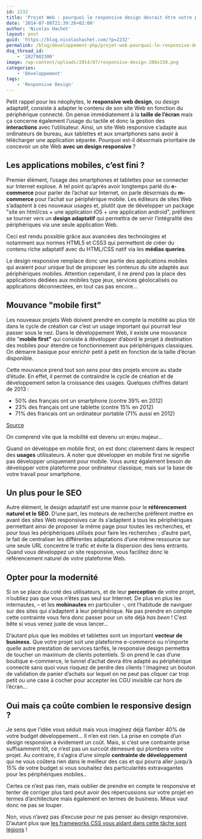 ```yaml
---
id: 2232
title: 'Projet Web : pourquoi le responsive design devrait être votre priorité ?'
date: '2014-07-08T21:39:26+02:00'
author: 'Nicolas Hachet'
layout: post
guid: 'https://blog.nicolashachet.com/?p=2232'
permalink: /blog/developpement-php/projet-web-pourquoi-le-responsive-design-devrait-etre-votre-priorite/
dsq_thread_id:
    - '2827902300'
image: /wp-content/uploads/2014/07/responsive-design-200x150.png
categories:
    - 'Développement'
tags:
    - 'Responsive Design'
---
```


Petit rappel pour les néophytes, le **responsive web design**, ou design adaptatif, consiste à adapter le contenu de son site Web en fonction du périphérique connecté. On pense immédiatement à la **taille de l’écran** mais ça concerne également l’usage du tactile et donc la gestion des **interactions** avec l’utilisateur. Ainsi, un site Web responsive s’adapte aux ordinateurs de bureau, aux tablettes et aux smartphones sans avoir à télécharger une application séparée. Pourquoi est-il désormais prioritaire de concevoir un site Web **avec un design responsive** ?

## Les applications mobiles, c’est fini ?

Premier élément, l’usage des smartphones et tablettes pour se connecter sur Internet explose. A tel point qu’après avoir longtemps parlé du **e-commerce** pour parler de l’achat sur Internet, on parle désormais du **m-commerce** pour l’achat sur périphérique mobile. Les éditeurs de sites Web s’adaptent à ces nouveaux usages et, plutôt que de développer un package "site en html/css + une application iOS + une application android", préfèrent se tourner vers un **design adaptatif** qui permettra de servir l’intégralité des périphériques via une seule application Web.

Ceci est rendu possible grâce aux avancées des technologies et notamment aux normes HTML5 et CSS3 qui permettent de créer du contenu riche adaptatif avec du HTML/CSS natif via les **médias queries**.

Le design responsive remplace donc une partie des applications mobiles qui avaient pour unique but de proposer les contenus du site adaptés aux périphériques mobiles. Attention cependant, il ne prend pas la place des applications dédiées aux mobiles type jeux, services géolocalisés ou applications déconnectées, en tout cas pas encore…

## Mouvance "mobile first"

Les nouveaux projets Web doivent prendre en compte la mobilité au plus tôt dans le cycle de création car c’est un usage important qui pourrait leur passer sous le nez. Dans le développement Web, il existe une mouvance dite "**mobile first"** qui consiste à développer d’abord le projet à destination des mobiles pour étendre ce fonctionnement aux périphériques classiques. On démarre basique pour enrichir petit à petit en fonction de la taille d’écran disponible.

Cette mouvance prend tout son sens pour des projets encore au stade d’étude. En effet, il permet de contraindre le cycle de création et de développement selon la croissance des usages. Quelques chiffres datant de 2013 :

- 50% des français ont un smartphone (contre 39% en 2012)
- 23% des français ont une tablette (contre 15% en 2012)
- 71% des francais ont un ordinateur portable (71% aussi en 2012)

[Source](https://meta-media.fr/2013/10/07/france-usages-mobiles-2013-la-moitie-des-francais-ont-un-smart-phone.html)

On comprend vite que la mobilité est devenu un enjeu majeur…

Quand on développe en mobile first, on est donc clairement dans le respect des **usages** utilisateurs. A noter que développer en mobile first ne signifie pas développer uniquement pour mobile. Vous aurez également besoin de développer votre plateforme pour ordinateur classique, mais sur la base de votre travail pour smartphone.

## Un plus pour le SEO

Autre élément, le design adaptatif est une manne pour le **référencement naturel et le SEO**. D’une part, les moteurs de recherche préfèrent mettre en avant des sites Web responsives car ils s’adaptent à tous les périphériques permettant ainsi de proposer la même page pour toutes les recherches, et pour tous les périphériques utilisés pour faire les recherches ; d’autre part, le fait de centraliser les différentes adaptations d’une même ressource sur une seule URL concentre le trafic et évite la dispersion des liens entrants. Quand vous développez un site responsive, vous facilitez donc le référencement naturel de votre plateforme Web.

## Opter pour la modernité

Si on se place du coté des utilisateurs, et de leur **perception** de votre projet, n’oubliez pas que vous n’êtes pas seul sur Internet. De plus en plus les internautes, – et les **mobinautes** en particulier -, ont l’habitude de naviguer sur des sites qui s’adaptent à leur périphérique. Ne pas prendre en compte cette contrainte vous fera donc passer pour un site déjà *has been* ! C’est bête si vous venez juste de vous lancer…

D’autant plus que les mobiles et tablettes sont un important **vecteur de business**. Que votre projet soit une plateforme e-commerce ou n’importe quelle autre prestation de services tarifés, le responsive design permettra de toucher un maximum de clients potentiels. Si on prend le cas d’une boutique e-commerce, le tunnel d’achat devra être adapté au périphérique connecté sans quoi vous risquez de perdre des clients ! Imaginez un bouton de validation de panier d’achats sur lequel on ne peut pas cliquer car trop petit ou une case à cocher pour accepter les CGU invisible car hors de l’écran…

## Oui mais ça coûte combien le responsive design ?

Je sens que l’idée vous séduit mais vous imaginez déjà flamber 40% de votre budget développement… Il n’en est rien. La prise en compte d’un design responsive a évidement un coût. Mais, si c’est une contrainte prise suffisamment tôt, ce n’est pas un surcoût démesuré qui plombera votre projet. Au contraire, il s’agira d’une simple **contrainte de développement** qui ne vous coûtera rien dans le meilleur des cas et qui pourra aller jusqu’à 15% de votre budget si vous souhaitez des particularités extravagantes pour les périphériques mobiles..

Certes ce n’est pas rien, mais oublier de prendre en compte le responsive et tenter de corriger plus tard peut avoir des répercussions sur votre projet en termes d’architecture mais également en termes de business. Mieux vaut donc ne pas se louper.

Non, vous n’avez pas d’excuse pour ne pas penser au design responsive. D’autant plus que [les frameworks CSS vous aidant dans cette tâche sont légions](https://www.nicolashachet.com/blog/ergonomie-design/les-frameworks-css-responsive-design/ "Les frameworks CSS responsive design") !
